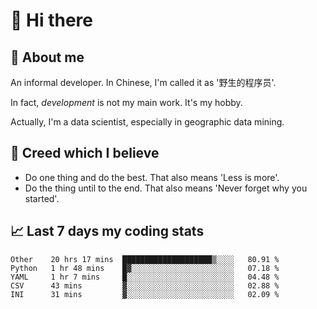 # 👋 Hi there

## :speech_balloon: About me

An informal developer. In Chinese, I'm called it as '野生的程序员'.

In fact, _development_ is not my main work. It's my hobby.

Actually, I'm a data scientist, especially in geographic data mining.

## :see_no_evil: Creed which I believe

- Do one thing and do the best. That also means 'Less is more'.
- Do the thing until to the end. That also means 'Never forget why you started'.

## :chart_with_upwards_trend: Last 7 days my coding stats

<!--START_SECTION:waka-->
```text
Other    20 hrs 17 mins  ████████████████████▒░░░░   80.91 % 
Python   1 hr 48 mins    █▓░░░░░░░░░░░░░░░░░░░░░░░   07.18 % 
YAML     1 hr 7 mins     █░░░░░░░░░░░░░░░░░░░░░░░░   04.48 % 
CSV      43 mins         ▓░░░░░░░░░░░░░░░░░░░░░░░░   02.88 % 
INI      31 mins         ▓░░░░░░░░░░░░░░░░░░░░░░░░   02.09 % 
```
<!--END_SECTION:waka-->
